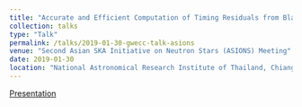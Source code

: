 ```yaml
---
title: "Accurate and Efficient Computation of Timing Residuals from Black Hole Binaries in Rela-tivistic Eccentric Orbits"
collection: talks
type: "Talk"
permalink: /talks/2019-01-30-gwecc-talk-asions
venue: "Second Asian SKA Initiative on Neutron Stars (ASIONS) Meeting"
date: 2019-01-30
location: "National Astronomical Research Institute of Thailand, Chiang Mai, Thailand"
---
```

[Presentation](http://dx.doi.org/10.13140/RG.2.2.12726.73288)
